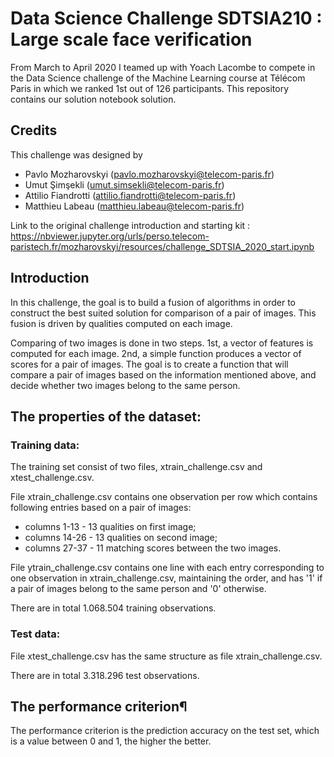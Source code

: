 # Data Science Challenge SDTSIA210 : Large scale face verification

From March to April 2020 I teamed up with Yoach Lacombe to compete in the Data Science challenge of the Machine Learning course at Télécom Paris in which we ranked 1st out of 126 participants. This repository contains our solution notebook solution. 

## Credits

This challenge was designed by 

- Pavlo Mozharovskyi (pavlo.mozharovskyi@telecom-paris.fr)
- Umut Şimşekli (umut.simsekli@telecom-paris.fr)
- Attilio Fiandrotti (attilio.fiandrotti@telecom-paris.fr)
- Matthieu Labeau (matthieu.labeau@telecom-paris.fr)

Link to the original challenge introduction and starting kit : https://nbviewer.jupyter.org/urls/perso.telecom-paristech.fr/mozharovskyi/resources/challenge_SDTSIA_2020_start.ipynb

## Introduction

In this challenge, the goal is to build a fusion of algorithms in order to construct the best suited solution for comparison of a pair of images. This fusion is driven by qualities computed on each image.

Comparing of two images is done in two steps. 1st, a vector of features is computed for each image. 2nd, a simple function produces a vector of scores for a pair of images. The goal is to create a function that will compare a pair of images based on the information mentioned above, and decide whether two images belong to the same person.

## The properties of the dataset:
### Training data:
The training set consist of two files, xtrain_challenge.csv and xtest_challenge.csv.

File xtrain_challenge.csv contains one observation per row which contains following entries based on a pair of images:

- columns 1-13 - 13 qualities on first image;
- columns 14-26 - 13 qualities on second image;
- columns 27-37 - 11 matching scores between the two images.

File ytrain_challenge.csv contains one line with each entry corresponding to one observation in xtrain_challenge.csv, maintaining the order, and has '1' if a pair of images belong to the same person and '0' otherwise.

There are in total 1.068.504 training observations.

### Test data:
File xtest_challenge.csv has the same structure as file xtrain_challenge.csv.

There are in total 3.318.296 test observations.

## The performance criterion¶

The performance criterion is the prediction accuracy on the test set, which is a value between 0 and 1, the higher the better.
